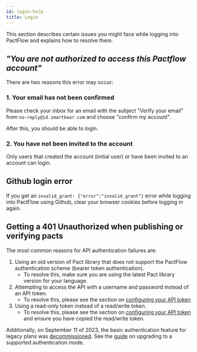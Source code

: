 ```yaml
---
id: login-help
title: Login
---
```


This section describes certain issues you might face while logging into PactFlow and explains how to resolve them.

## *"You are not authorized to access this Pactflow account"*

There are two reasons this error may occur:

### 1. Your email has not been confirmed

Please check your inbox for an email with the subject "Verify your email" from `no-reply@id.smartbear.com` and choose "confirm my account".

After this, you should be able to login.

### 2. You have not been invited to the account

Only users that created the account (initial user) or have been invited to an account can login.

## Github login error

If you get an `invalid_grant: {"error":"invalid_grant"}` error while logging into PactFlow using Github, clear your browser cookies before logging in again.

## Getting a 401 Unauthorized when publishing or verifying pacts

The most common reasons for API authentication failures are:

  1. Using an old version of Pact library that does not support the PactFlow authentication scheme (bearer token authentication).
      * To resolve this, make sure you are using the latest Pact library version for your language.
  2. Attempting to access the API with a username and password instead of an API token.
      * To resolve this, please see the section on [configuring your API token](/#configuring-your-api-token)
  3. Using a read-only token instead of a read/write token.
      * To resolve this, please see the section on [configuring your API token](/#configuring-your-api-token) and ensure you have copied the read/write token.

Additionally, on September 11 of 2023, the basic authentication feature for legacy plans was [decommissioned](https://docs.pactflow.io/notices/2023-06-05-legacy-plan-decommission/). See the [guide](https://docs.pactflow.io/notices/2023-06-05-legacy-plan-decommission/) on upgrading to a supported authentication mode.